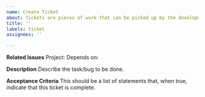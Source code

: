```yaml
---
name: Create Ticket
about: Tickets are pieces of work that can be picked up by the development team
title: ''
labels: ticket
assignees: ''

---
```


**Related Issues**
Project: 
Depends on: 

**Description**
Describe the task/bug to be done.

**Acceptance Criteria**
This should be a list of statements that, when true, indicate that this ticket is complete.
